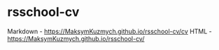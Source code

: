 # rsschool-cv

Markdown - https://MaksymKuzmych.github.io/rsschool-cv/cv
HTML - https://MaksymKuzmych.github.io/rsschool-cv/
